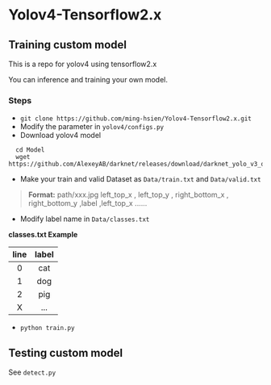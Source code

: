 # Yolov4-Tensorflow2.x

## Training custom model

This is a repo for yolov4 using tensorflow2.x

You can inference and training your own model.

### Steps
* `git clone https://github.com/ming-hsien/Yolov4-Tensorflow2.x.git`
* Modify the parameter in `yolov4/configs.py`
* Download yolov4 model
```
  cd Model
  wget https://github.com/AlexeyAB/darknet/releases/download/darknet_yolo_v3_optimal/yolov4.weights
```
* Make your train and valid Dataset as `Data/train.txt` and `Data/valid.txt`

> __Format:__
      path/xxx.jpg left_top_x , left_top_y , right_bottom_x , right_bottom_y ,label ,left_top_x ......

* Modify label name in `Data/classes.txt`

__classes.txt Example__

|line|label|
|:-:|:-:|
| 0 |cat|
| 1 |dog|
| 2 |pig|
| X |...|

* `python train.py`

## Testing custom model
See `detect.py`

